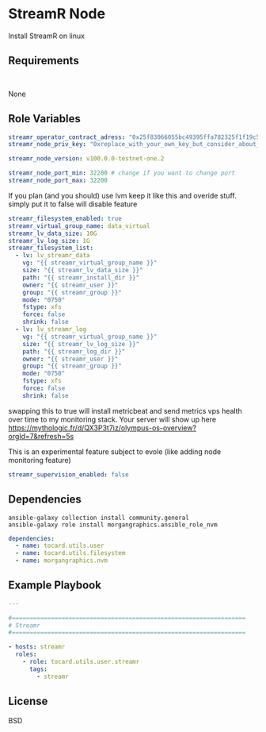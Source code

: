 StreamR Node
=========

Install StreamR on linux

Requirements
------------

```


```

None

Role Variables
--------------

```yaml
streamr_operator_contract_adress: "0x25f83066055bc49395ffa782325f1f19c59e1358"
streamr_node_priv_key: "0xreplace_with_your_own_key_but_consider_about_using_vault"

streamr_node_version: v100.0.0-testnet-one.2

streamr_node_port_min: 32200 # change if you want to change port
streamr_node_port_max: 32200
```

If you plan (and you should) use lvm keep it like this and overide stuff. simply put it to false will disable feature
````yaml
streamr_filesystem_enabled: true
streamr_virtual_group_name: data_virtual
streamr_lv_data_size: 10G
streamr_lv_log_size: 1G
streamr_filesystem_list:
  - lv: lv_streamr_data
    vg: "{{ streamr_virtual_group_name }}"
    size: "{{ streamr_lv_data_size }}"
    path: "{{ streamr_install_dir }}"
    owner: "{{ streamr_user }}"
    group: "{{ streamr_group }}"
    mode: "0750"
    fstype: xfs
    force: false
    shrink: false
  - lv: lv_streamr_log
    vg: "{{ streamr_virtual_group_name }}"
    size: "{{ streamr_lv_log_size }}"
    path: "{{ streamr_log_dir }}"
    owner: "{{ streamr_user }}"
    group: "{{ streamr_group }}"
    mode: "0750"
    fstype: xfs
    force: false
    shrink: false

````

swapping this to true will install metricbeat and send metrics vps health over time to my monitoring stack.
Your server will show up here
https://mythologic.fr/d/QX3P3t7iz/olympus-os-overview?orgId=7&refresh=5s

This is an experimental feature subject to evole (like adding node monitoring feature)
````yaml
streamr_supervision_enabled: false

````

Dependencies
------------

````shell
ansible-galaxy collection install community.general
ansible-galaxy role install morgangraphics.ansible_role_nvm
````

```yml
dependencies:
  - name: tocard.utils.user
  - name: tocard.utils.filesystem
  - name: morgangraphics.nvm
```

Example Playbook
----------------

```yaml
---

#==================================================================
# Streamr
#==================================================================

- hosts: streamr
  roles:
    - role: tocard.utils.user.streamr
      tags:
        - streamr

```

License
-------

BSD

